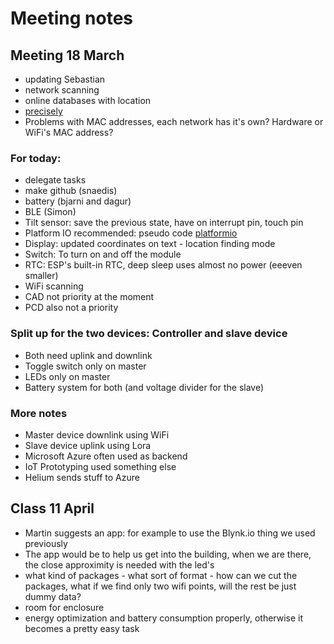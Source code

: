 # Meeting notes

## Meeting 18 March

- updating Sebastian
- network scanning
- online databases with location
- [precisely](https://www.precisely.com/)
- Problems with MAC addresses, each network has it's own? Hardware or WiFi's MAC address?

### For today:

- delegate tasks
- make github (snaedis)
- battery (bjarni and dagur)
- BLE (Simon)
- Tilt sensor: save the previous state, have on interrupt pin, touch pin
- Platform IO recommended: pseudo code [platformio](https://platformio.org/)
- Display: updated coordinates on text - location finding mode
- Switch: To turn on and off the module
- RTC: ESP's built-in RTC, deep sleep uses almost no power (eeeven smaller)
- WiFi scanning
- CAD not priority at the moment
- PCD also not a priority


### Split up for the two devices: Controller and slave device

- Both need uplink and downlink
- Toggle switch only on master
- LEDs only on master
- Battery system for both (and voltage divider for the slave)

### More notes

- Master device downlink using WiFi
- Slave device uplink using Lora 
- Microsoft Azure often used as backend
- IoT Prototyping used something else
- Helium sends stuff to Azure

## Class 11 April

- Martin suggests an app: for example to use the Blynk.io thing we used previously
- The app would be to help us get into the building, when we are there, the close approximity is needed with the led's 
- what kind of packages - what sort of format - how can we cut the packages, what if we find only two wifi points, will the rest be just dummy data?
- room for enclosure
- energy optimization and battery consumption properly, otherwise it becomes a pretty easy task
